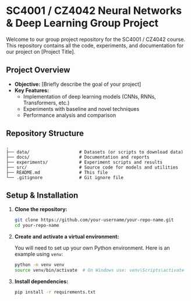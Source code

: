 # SC4001 / CZ4042 Neural Networks & Deep Learning Group Project

Welcome to our group project repository for the SC4001 / CZ4042 course. This repository contains all the code, experiments, and documentation for our project on [Project Title].

## Project Overview

- **Objective:** [Briefly describe the goal of your project]
- **Key Features:**
  - Implementation of deep learning models (CNNs, RNNs, Transformers, etc.)
  - Experiments with baseline and novel techniques
  - Performance analysis and comparison

## Repository Structure

```
.
├── data/                   # Datasets (or scripts to download data)
├── docs/                   # Documentation and reports
├── experiments/            # Experiment scripts and results
├── src/                    # Source code for models and utilities
├── README.md               # This file
└── .gitignore              # Git ignore file
```

## Setup & Installation

1. **Clone the repository:**
   ```bash
   git clone https://github.com/your-username/your-repo-name.git
   cd your-repo-name
   ```

2. **Create and activate a virtual environment:**
   
   You will need to set up your own Python environment. Here is an example using `venv`:
   ```bash
   python -m venv venv
   source venv/bin/activate  # On Windows use: venv\Scripts\activate
   ```

3. **Install dependencies:**
   ```bash
   pip install -r requirements.txt
   ```


